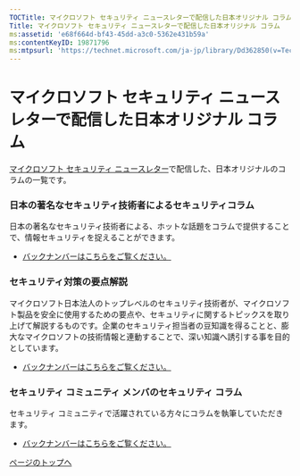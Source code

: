 ```yaml
---
TOCTitle: マイクロソフト セキュリティ ニュースレターで配信した日本オリジナル コラム
Title: マイクロソフト セキュリティ ニュースレターで配信した日本オリジナル コラム
ms:assetid: 'e68f664d-bf43-45dd-a3c0-5362e431b59a'
ms:contentKeyID: 19871796
ms:mtpsurl: 'https://technet.microsoft.com/ja-jp/library/Dd362850(v=TechNet.10)'
---
```


マイクロソフト セキュリティ ニュースレターで配信した日本オリジナル コラム
=========================================================================

[マイクロソフト セキュリティ ニュースレター](http://www.microsoft.com/japan/technet/security/secnews/)で配信した、日本オリジナルのコラムの一覧です。

### 日本の著名なセキュリティ技術者によるセキュリティコラム

日本の著名なセキュリティ技術者による、ホットな話題をコラムで提供することで、情報セキュリティを捉えることができます。

-   [バックナンバーはこちらをご覧ください。](http://www.microsoft.com/japan/technet/security/secnews/columns/default.mspx)

### セキュリティ対策の要点解説

マイクロソフト日本法人のトップレベルのセキュリティ技術者が、マイクロソフト製品を安全に使用するための要点や、セキュリティに関するトピックスを取り上げて解説するものです。企業のセキュリティ担当者の豆知識を得ることと、膨大なマイクロソフトの技術情報と連動することで、深い知識へ誘引する事を目的としています。

-   [バックナンバーはこちらをご覧ください。](http://www.microsoft.com/japan/technet/security/secnews/secpoint/default.mspx)

### セキュリティ コミュニティ メンバのセキュリティ コラム

セキュリティ コミュニティで活躍されている方々にコラムを執筆していただきます。

-   [バックナンバーはこちらをご覧ください。](http://www.microsoft.com/japan/technet/security/secnews/community/default.mspx)

[](#mainsection)[ページのトップへ](#mainsection)
